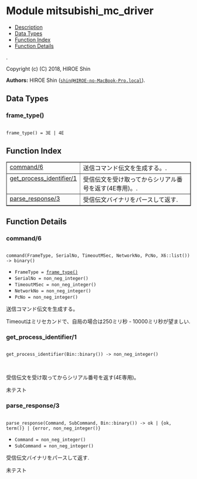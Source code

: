 

# Module mitsubishi_mc_driver #
* [Description](#description)
* [Data Types](#types)
* [Function Index](#index)
* [Function Details](#functions)

.

Copyright (c) (C) 2018, HIROE Shin

__Authors:__ HIROE Shin ([`shin@HIROE-no-MacBook-Pro.local`](mailto:shin@HIROE-no-MacBook-Pro.local)).

<a name="types"></a>

## Data Types ##




### <a name="type-frame_type">frame_type()</a> ###


<pre><code>
frame_type() = 3E | 4E
</code></pre>

<a name="index"></a>

## Function Index ##


<table width="100%" border="1" cellspacing="0" cellpadding="2" summary="function index"><tr><td valign="top"><a href="#command-6">command/6</a></td><td>送信コマンド伝文を生成する。.</td></tr><tr><td valign="top"><a href="#get_process_identifier-1">get_process_identifier/1</a></td><td>受信伝文を受け取ってからシリアル番号を返す(4E専用)。.</td></tr><tr><td valign="top"><a href="#parse_response-3">parse_response/3</a></td><td>受信伝文バイナリをパースして返す.</td></tr></table>


<a name="functions"></a>

## Function Details ##

<a name="command-6"></a>

### command/6 ###

<pre><code>
command(FrameType, SerialNo, TimeoutMSec, NetworkNo, PcNo, X6::list()) -&gt; binary()
</code></pre>

<ul class="definitions"><li><code>FrameType = <a href="#type-frame_type">frame_type()</a></code></li><li><code>SerialNo = non_neg_integer()</code></li><li><code>TimeoutMSec = non_neg_integer()</code></li><li><code>NetworkNo = non_neg_integer()</code></li><li><code>PcNo = non_neg_integer()</code></li></ul>

送信コマンド伝文を生成する。

Timeoutはミリセカンドで、自局の場合は250ミリ秒 - 10000ミリ秒が望ましい.

<a name="get_process_identifier-1"></a>

### get_process_identifier/1 ###

<pre><code>
get_process_identifier(Bin::binary()) -&gt; non_neg_integer()
</code></pre>
<br />

受信伝文を受け取ってからシリアル番号を返す(4E専用)。

未テスト

<a name="parse_response-3"></a>

### parse_response/3 ###

<pre><code>
parse_response(Command, SubCommand, Bin::binary()) -&gt; ok | {ok, term()} | {error, non_neg_integer()}
</code></pre>

<ul class="definitions"><li><code>Command = non_neg_integer()</code></li><li><code>SubCommand = non_neg_integer()</code></li></ul>

受信伝文バイナリをパースして返す.

未テスト

